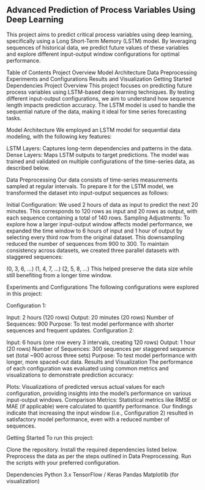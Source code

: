 ## Advanced Prediction of Process Variables Using Deep Learning
This project aims to predict critical process variables using deep learning, specifically using a Long Short-Term Memory (LSTM) model. By leveraging sequences of historical data, we predict future values of these variables and explore different input-output window configurations for optimal performance.

Table of Contents
Project Overview
Model Architecture
Data Preprocessing
Experiments and Configurations
Results and Visualization
Getting Started
Dependencies
Project Overview
This project focuses on predicting future process variables using LSTM-based deep learning techniques. By testing different input-output configurations, we aim to understand how sequence length impacts prediction accuracy. The LSTM model is used to handle the sequential nature of the data, making it ideal for time series forecasting tasks.

Model Architecture
We employed an LSTM model for sequential data modeling, with the following key features:

LSTM Layers: Captures long-term dependencies and patterns in the data.
Dense Layers: Maps LSTM outputs to target predictions.
The model was trained and validated on multiple configurations of the time-series data, as described below.

Data Preprocessing
Our data consists of time-series measurements sampled at regular intervals. To prepare it for the LSTM model, we transformed the dataset into input-output sequences as follows:

Initial Configuration: We used 2 hours of data as input to predict the next 20 minutes. This corresponds to 120 rows as input and 20 rows as output, with each sequence containing a total of 140 rows.
Sampling Adjustments: To explore how a larger input-output window affects model performance, we expanded the time window to 6 hours of input and 1 hour of output by selecting every third row from the original dataset. This downsampling reduced the number of sequences from 900 to 300.
To maintain consistency across datasets, we created three parallel datasets with staggered sequences:

(0, 3, 6, …)
(1, 4, 7, …)
(2, 5, 8, …)
This helped preserve the data size while still benefiting from a longer time window.

Experiments and Configurations
The following configurations were explored in this project:

Configuration 1:

Input: 2 hours (120 rows)
Output: 20 minutes (20 rows)
Number of Sequences: 900
Purpose: To test model performance with shorter sequences and frequent updates.
Configuration 2:

Input: 6 hours (one row every 3 intervals, creating 120 rows)
Output: 1 hour (20 rows)
Number of Sequences: 300 sequences per staggered sequence set (total ~900 across three sets)
Purpose: To test model performance with longer, more spaced-out data.
Results and Visualization
The performance of each configuration was evaluated using common metrics and visualizations to demonstrate prediction accuracy:

Plots: Visualizations of predicted versus actual values for each configuration, providing insights into the model’s performance on various input-output windows.
Comparison Metrics: Statistical metrics like RMSE or MAE (if applicable) were calculated to quantify performance.
Our findings indicate that increasing the input window (i.e., Configuration 2) resulted in satisfactory model performance, even with a reduced number of sequences.

Getting Started
To run this project:

Clone the repository.
Install the required dependencies listed below.
Preprocess the data as per the steps outlined in Data Preprocessing.
Run the scripts with your preferred configuration.


Dependencies
Python 3.x
TensorFlow / Keras
Pandas
Matplotlib (for visualization)
